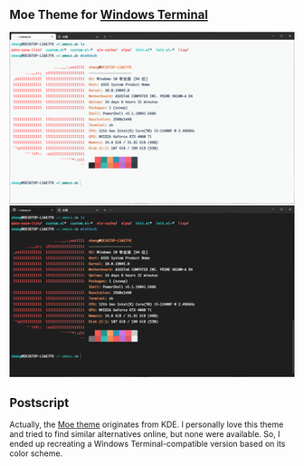 ## Moe Theme for [Windows Terminal](https://github.com/Microsoft/Terminal)

![screenshot of this theme](./Moe.png)
![screenshot of this theme](./Moe-dark.png)

## Postscript

Actually, the [Moe theme](https://gitlab.com/jomada/moe-theme) originates from KDE. I personally love this theme and tried to find similar alternatives online, but none were available.
So, I ended up recreating a Windows Terminal-compatible version based on its color scheme.

